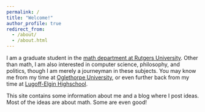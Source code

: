 ```yaml
---
permalink: /
title: "Welcome!"
author_profile: true
redirect_from: 
  - /about/
  - /about.html
---
```


I am a graduate student in the [math department at Rutgers
University](https://www.math.rutgers.edu/). Other than math, I am also
interested in computer science, philosophy, and politics, though I am merely
a journeyman in these subjects. You may know me from my time at [Oglethorpe
University](https://en.wikipedia.org/wiki/Oglethorpe_University), or even
further back from my time at [Lugoff-Elgin
Highschool](https://en.wikipedia.org/wiki/Lugoff-Elgin_High_School).

This site contains some information about me and a blog where I post ideas.
Most of the ideas are about math. Some are even good!
